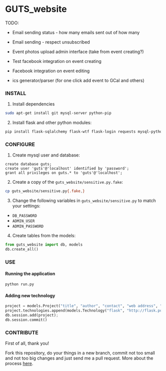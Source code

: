 GUTS_website
============
TODO:
* Email sending status - how many emails sent out of how many
* Email sending - respect unsubscribed

* Event photos upload admin interface (take from event creating?)
* Test facebook integration on event creating
* Facebook integration on event editing
* ics generator/parser (for one click add event to GCal and others)

### INSTALL
1. Install dependencies
```bash
sudo apt-get install git mysql-server python-pip
```

2. Install flask and other python modules:
```bash
pip install flask-sqlalchemy flask-wtf flask-login requests mysql-python
```

### CONFIGURE
1. Create mysql user and database:
```mysql
create database guts;
create user 'guts'@'localhost' identified by 'password';
grant all privileges on guts.* to 'guts'@'localhost';
```

2. Create a copy of the `guts_website/sensitive.py.fake`:
```bash
cp guts_website/sensitive.py{.fake,}
```

3. Change the following variables in `guts_website/sensitive.py` to match your settings:
 * `DB_PASSWORD`
 * `ADMIN_USER`
 * `ADMIN_PASSWORD`

4. Create tables from the models:
```python
from guts_website import db, models
db.create_all()
```

### USE
#### Running the application
```bash
python run.py
```

#### Adding new technology
```python
project = models.Project("title", "author", "contact", "web address", "description", "icon")
project.technologies.append(models.Technology("flask", "http://flask.pocoo.org/"))
db.session.add(project);
db.session.commit()
```

### CONTRIBUTE
First of all, thank you!

Fork this repository, do your things in a new branch, commit not too small and not too big changes and just send me a pull request. More about the process [here](https://help.github.com/articles/using-pull-requests).
